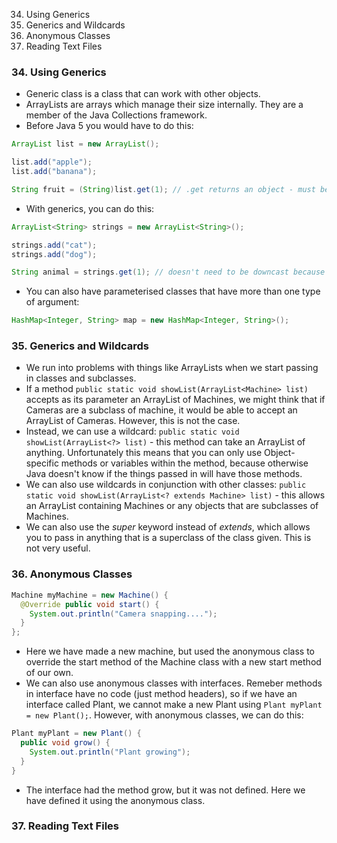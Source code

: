 34. Using Generics
35. Generics and Wildcards
36. Anonymous Classes
37. Reading Text Files

### 34. Using Generics
* Generic class is a class that can work with other objects.
* ArrayLists are arrays which manage their size internally. They are a member of the Java Collections framework.
* Before Java 5 you would have to do this:
```java
ArrayList list = new ArrayList();

list.add("apple");
list.add("banana");

String fruit = (String)list.get(1); // .get returns an object - must be downcast to String.
```
* With generics, you can do this:
```java
ArrayList<String> strings = new ArrayList<String>();

strings.add("cat");
strings.add("dog");

String animal = strings.get(1); // doesn't need to be downcast because type has been specified.
```
* You can also have parameterised classes that have more than one type of argument:
```java
HashMap<Integer, String> map = new HashMap<Integer, String>();
```

### 35. Generics and Wildcards
* We run into problems with things like ArrayLists when we start passing in classes and subclasses.
* If a method `public static void showList(ArrayList<Machine> list)` accepts as its parameter an ArrayList of Machines, we might think that if Cameras are a subclass of machine, it would be able to accept an ArrayList of Cameras. However, this is not the case.
* Instead, we can use a wildcard: `public static void showList(ArrayList<?> list)` - this method can take an ArrayList of anything. Unfortunately this means that you can only use Object-specific methods or variables within the method, because otherwise Java doesn't know if the things passed in will have those methods.
* We can also use wildcards in conjunction with other classes: `public static void showList(ArrayList<? extends Machine> list)` - this allows an ArrayList containing Machines or any objects that are subclasses of Machines.
* We can also use the *super* keyword instead of *extends*, which allows you to pass in anything that is a superclass of the class given. This is not very useful.

### 36. Anonymous Classes
```java
Machine myMachine = new Machine() {
  @Override public void start() {
    System.out.println("Camera snapping....");
  }
};
```
* Here we have made a new machine, but used the anonymous class to override the start method of the Machine class with a new start method of our own.
* We can also use anonymous classes with interfaces. Remeber methods in interface have no code (just method headers), so if we have an interface called Plant, we cannot make a new Plant using `Plant myPlant = new Plant();`. However, with anonymous classes, we can do this:
```java
Plant myPlant = new Plant() {
  public void grow() {
    System.out.println("Plant growing");
  }
}
```
* The interface had the method grow, but it was not defined. Here we have defined it using the anonymous class.

### 37. Reading Text Files
